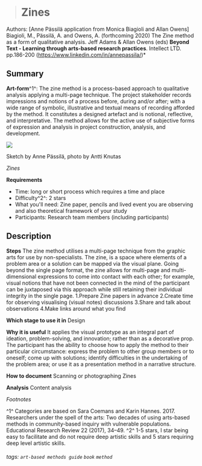># Zines
>

Authors: [Anne Pässilä application from Monica Biagioli and Allan Owens] Biagioli, M., Pässilä, A. and Owens, A. (forthcoming 2020) The Zine method as a form of qualitative analysis. Jeff Adams & Allan Owens (eds) **Beyond Text - Learning through arts-based research practices**. Intellect LTD. pp.186-200
(https://www.linkedin.com/in/annepassila/)*

Summary
---
**Art-form**^1^: The zine method is a process-based approach to qualitative analysis applying a multi-page technique. The project stakeholder records impressions and notions of a process before, during and/or after; with a wide range of symbolic, illustrative and textual means of recording afforded by the method. It constitutes a designed artefact and is notional, reflective, and interpretative. The method allows for the active use of subjective forms of expression and analysis in project construction, analysis, and development.

![](https://parcos-project.eu/wp-content/uploads/2022/06/Zines.jpg)

Sketch by Anne Pässilä, photo by Antti Knutas

*Zines*

**Requirements**
* Time:  long or short process which requires a time and  place  
* Difficulty^2^: 2 stars
* What you'll need: Zine paper, pencils and lived event you are observing and  also theoretical framework of your study  
* Participants: Research team members (including participants)

Description
---

**Steps**
The zine method utilises a multi-page technique from the graphic arts for use by non-specialists. The zine, is a space where elements of a problem area or a solution can be mapped via the visual plane. Going beyond the single page format, the zine allows for multi-page and multi-dimensional expressions to come into contact with each other; for example, visual notions that have not been connected in the mind of the participant can be juxtaposed via this approach while still retaining their individual integrity in the single page.
1.Prepare Zine papers in advance
2.Create time for  observing visualising (visual notes) discussions 
3.Share and talk about observations
4.Make links around what you find
  



**Which stage to use it in**
Design 

**Why it is useful**
It applies the visual prototype as an integral part of ideation, problem-solving, and innovation; rather than as a decorative prop. The participant has the ability to choose how to apply the method to their particular circumstance: express the problem to other group members or to oneself; come up with solutions; identify difficulties in the undertaking of the problem area; or use it as a presentation method in a narrative structure.

**How to document**
Scanning or photographing Zines  

**Analysis**
Content analysis

*Footnotes*

^1^ Categories are  based on Sara Coemans and Karin Hannes. 2017. Researchers under the spell of the arts: Two decades of using arts-based methods in community-based inquiry with vulnerable populations. Educational Research Review 22 (2017), 34–49.
^2^ 1-5 stars, I star being easy to facilitate and do not require deep artistic skills and 5 stars requiring deep level artistic skills.

###### tags: `art-based methods guide` `book` `method`
